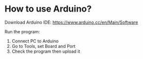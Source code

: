 # How to use Arduino?

Download Arduino IDE: https://www.arduino.cc/en/Main/Software

Run the program:
1. Connect PC to Arduino
2. Go to Tools, set Board and Port
3. Check the program then upload it